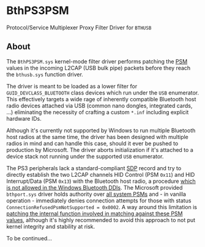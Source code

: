 # BthPS3PSM

Protocol/Service Multiplexer Proxy Filter Driver for `BTHUSB`

## About

The `BthPS3PSM.sys` kernel-mode filter driver performs patching the [PSM](https://stackoverflow.com/a/55386042) values in the incoming L2CAP (USB bulk pipe) packets before they reach the `bthusb.sys` function driver.

The driver is meant to be loaded as a lower filter for `GUID_DEVCLASS_BLUETOOTH` class devices which run under the `USB` enumerator. This effectively targets a wide rage of inherently compatible Bluetooth host radio devices attached via USB (common nano dongles, integrated cards, ...) eliminating the necessity of crafting a custom `*.inf` including explicit hardware IDs.

Although it's currently not supported by Windows to run multiple Bluetooth host radios at the same time, the driver has been designed with multiple radios in mind and can handle this case, should it ever be pushed to production by Microsoft. The driver aborts initialization if it's attached to a device stack not running under the supported `USB` enumerator.

The PS3 peripherals lack a standard-compliant [SDP](https://www.bluetooth.com/specifications/assigned-numbers/service-discovery/) record and try to directly establish the two L2CAP channels HID Control (PSM `0x11`) and HID Interrupt/Data (PSM `0x13`) with the Bluetooth host radio, a procedure [which is not allowed in the Windows Bluetooth DDIs](https://docs.microsoft.com/en-us/windows-hardware/drivers/ddi/bthddi/ns-bthddi-_brb_psm#remarks). The Microsoft provided `bthport.sys` driver holds authority over [all system PSMs](https://docs.microsoft.com/en-us/windows-hardware/drivers/ddi/bthddi/ns-bthddi-_brb_psm#members) and - in vanilla operation - immediately denies connection attempts for those with status `ConnectionRefusedPsmNotSupported = 0x0002`. A way around this limitation is [patching the internal function involved in matching against these PSM values](https://nadavrub.wordpress.com/2015/07/17/simulate-hid-device-with-windows-desktop/), although it's highly recommended to avoid this approach to not put kernel integrity and stability at risk.

To be continued...

